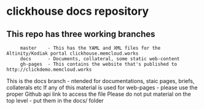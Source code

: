 # clickhouse docs repository
##  This repo has three working branches
         master    - This has the YAML and XML files for the Altinity/Kodiak portal clickhouse.memcloud.works
         docs      - Documents, collateral, some static web-content
         gh-pages  - This contains the website that's published to http://clickdemo.memcloud.works

This is the docs branch - ntended for documentations, staic pages, briefs, collaterals etc
If any of this material is used for web-pages - please use the proper Github api link to access the file
Please do not put material on the top level - put them in the docs/ folder

